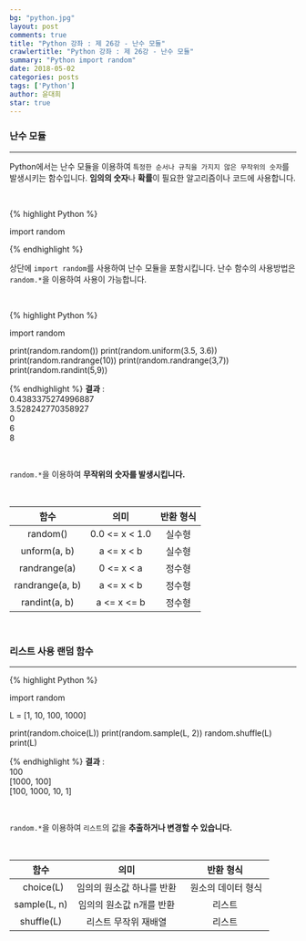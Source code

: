 ```yaml
---
bg: "python.jpg"
layout: post
comments: true
title: "Python 강좌 : 제 26강 - 난수 모듈"
crawlertitle: "Python 강좌 : 제 26강 - 난수 모듈"
summary: "Python import random"
date: 2018-05-02
categories: posts
tags: ['Python']
author: 윤대희
star: true
---
```


### 난수 모듈 ###
----------
Python에서는 난수 모듈을 이용하여 `특정한 순서나 규칙을 가지지 않은 무작위의 숫자`를 발생시키는 함수입니다. **임의의 숫자**나 **확률**이 필요한 알고리즘이나 코드에 사용합니다.

<br>

{% highlight Python %}

import random

{% endhighlight %}

상단에 `import random`를 사용하여 난수 모듈을 포함시킵니다. 난수 함수의 사용방법은 `random.*`을 이용하여 사용이 가능합니다.

<br>

{% highlight Python %}

import random

print(random.random())
print(random.uniform(3.5, 3.6))
print(random.randrange(10))
print(random.randrange(3,7))
print(random.randint(5,9))

{% endhighlight %}
**결과**
:    
0.4383375274996887<br>
3.528242770358927<br>
0<br>
6<br>
8<br>

<br>

`random.*`을 이용하여 **무작위의 숫자를 발생시킵니다.**

<br>

|       함수      |      의미      | 반환 형식 |
|:---------------:|:--------------:|:---------:|
|     random()    | 0.0 <= x < 1.0 |   실수형  |
|   unform(a, b)  |   a <= x < b   |   실수형  |
|   randrange(a)  |   0 <= x < a   |   정수형  |
| randrange(a, b) |   a <= x < b   |   정수형  |
|  randint(a, b)  |   a <= x <= b  |   정수형  |

<br>

### 리스트 사용 랜덤 함수 ###
----------

{% highlight Python %}

import random

L = [1, 10, 100, 1000]

print(random.choice(L))
print(random.sample(L, 2))
random.shuffle(L)
print(L)

{% endhighlight %}
**결과**
:    
100<br>
[1000, 100]<br>
[100, 1000, 10, 1]<br>

<br>

`random.*`을 이용하여 `리스트`의 값을 **추출하거나 변경할 수 있습니다.**

<br>

|     함수     |            의미           | 반환 형식 |
|:------------:|:-------------------------:|:---------:|
|   choice(L)  | 임의의 원소값 하나를 반환 |   원소의 데이터 형식  |
| sample(L, n) |  임의의 원소값 n개를 반환 |   리스트  |
|  shuffle(L)  |    리스트 무작위 재배열   |   리스트  |

<br>



